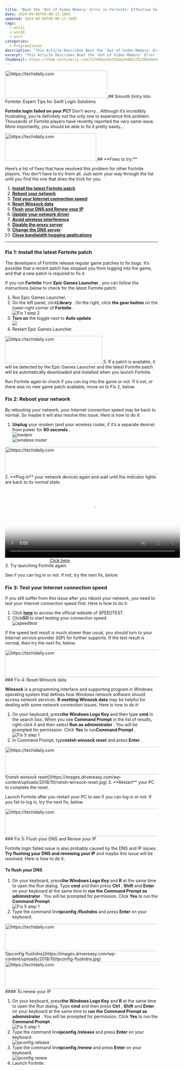 ```yaml
---
title: "Beat the 'Out of Video Memory' Error in Fortnite: Effective Solutions Explored"
date: 2024-09-05T09:00:13.180Z
updated: 2024-09-06T09:00:13.180Z
tags:
  - win11
  - win10
  - win7
categories:
  - ProgramIssues
description: "This Article Describes Beat the 'Out of Video Memory' Error in Fortnite: Effective Solutions Explored"
excerpt: "This Article Describes Beat the 'Out of Video Memory' Error in Fortnite: Effective Solutions Explored"
thumbnail: https://thmb.techidaily.com/52f669a15e335bb29d06275250544e9470586ee079bd1c12147b53606781363c.jpg
---
```


<!-- affiliate ads begin -->
<a href="https://aligracehair.sjv.io/c/5597632/2115934/19272" target="_top" id="2115934">
  <img src="//a.impactradius-go.com/display-ad/19272-2115934" border="0" alt="https://techidaily.com" width="336" height="90"/>
</a>
<img height="0" width="0" src="https://aligracehair.sjv.io/i/5597632/2115934/19272" style="position:absolute;visibility:hidden;" border="0" />
<!-- affiliate ads end -->
## Smooth Entry Into Fortnite: Expert Tips for Swift Login Solutions

**Fortnite login failed on your PC?** Don’t worry… Although it’s incredibly frustrating, you’re definitely not the only one to experience this problem. Thousands of Fortnite players have recently reported the very same issue. More importantly, you should be able to fix it pretty easily…

<!-- affiliate ads begin -->
<a href="https://aidotcom.pxf.io/c/5597632/2129042/19576" target="_top" id="2129042">
  <img src="//a.impactradius-go.com/display-ad/19576-2129042" border="0" alt="https://techidaily.com" width="300" height="90"/>
</a>
<img height="0" width="0" src="https://aidotcom.pxf.io/i/5597632/2129042/19576" style="position:absolute;visibility:hidden;" border="0" />
<!-- affiliate ads end -->
## **Fixes to try:**

 Here’s a list of fixes that have resolved this problem for other Fortnite players. You don’t have to try them all. Just work your way through the list until you find the one that does the trick for you.

1. **[Install the latest Fortnite patch](https://tools.techidaily.com/drivereasy/download/)**
2. **[Reboot your network](https://tools.techidaily.com/drivereasy/download/)**
3. **[Test your Internet connection speed](https://tools.techidaily.com/drivereasy/download/)**
4. **[Reset Winsock data](https://tools.techidaily.com/drivereasy/download/)**
5. **[Flush your DNS and Renew your IP](https://tools.techidaily.com/drivereasy/download/)**
6. **[Update your network driver](https://tools.techidaily.com/drivereasy/download/)**
7. **[Avoid wireless interference](https://tools.techidaily.com/drivereasy/download/)**
8. **[Disable the proxy server](https://tools.techidaily.com/drivereasy/download/)**
9. **[Change the DNS server](https://tools.techidaily.com/drivereasy/download/)**
10. **[Close bandwidth hogging applications](https://tools.techidaily.com/drivereasy/download/)**

---

### Fix 1: Install the latest Fortnite patch

 The developers of Fortnite release regular game patches to fix bugs. It’s possible that a recent patch has stopped you from logging into the game, and that a new patch is required to fix it.

 If you run **Fortnite** from **Epic Games Launcher** , you can follow the instructions below to check for the latest Fortnite patch:

1. Run Epic Games Launcher.
2. On the left panel, click**Library** . On the right, click **the gear button** on the lower-right corner of **Fortnite** .  
![Fix 1 step 2](https://images.drivereasy.com/wp-content/uploads/2018/10/Fix-1-step-2.png)
3. **Turn on** the toggle next to **Auto update** .  
![](https://images.drivereasy.com/wp-content/uploads/2018/10/Fix-2-step-3.png)
4. Restart Epic Games Launcher.
<!-- affiliate ads begin -->
<a href="https://wigfever.sjv.io/c/5597632/2014857/22899" target="_top" id="2014857">
  <img src="//a.impactradius-go.com/display-ad/22899-2014857" border="0" alt="https://techidaily.com" width="320" height="90"/>
</a>
<img height="0" width="0" src="https://wigfever.sjv.io/i/5597632/2014857/22899" style="position:absolute;visibility:hidden;" border="0" />
<!-- affiliate ads end -->
5. If a patch is available, it will be detected by the Epic Games Launcher and the latest Fortnite patch will be automatically downloaded and installed when you launch Fortnite.

 Run Fortnite again to check if you can log into the game or not. If it not, or there was no new game patch available, move on to Fix 2, below.

### Fix 2: Reboot your network

 By rebooting your network, your Internet connection speed may be back to normal. So maybe it will also resolve this issue. Here is how to do it:  

1. **Unplug** your modem (and your wireless router, if it’s a separate device) from power for **60 seconds** .  
![modem](https://images.drivereasy.com/wp-content/uploads/2018/10/modem.jpg)  
![wireless router](https://images.drivereasy.com/wp-content/uploads/2018/10/wireless-router.jpg)
<!-- affiliate ads begin -->
<a href="https://ephamedtechinc.pxf.io/c/5597632/2137229/26400" target="_top" id="2137229">
  <img src="//a.impactradius-go.com/display-ad/26400-2137229" border="0" alt="https://techidaily.com" width="728" height="90"/>
</a>
<img height="0" width="0" src="https://ephamedtechinc.pxf.io/i/5597632/2137229/26400" style="position:absolute;visibility:hidden;" border="0" />
<!-- affiliate ads end -->
2. **Plug in** your network devices again and wait until the indicator lights are back to its normal state.
<!-- affiliate ads begin -->
<span id="1983551">
					<video width="576" height="240" style="cursor:pointer"
           poster="//a.impactradius-go.com/display-clicktoplayimage/1983551.png"
           onclick="if(!this.playClicked){this.play();this.setAttribute('controls',true);this.playClicked=true;}">
	   <source src="//a.impactradius-go.com/display-ad/22993-1983551">
	   <img src="//a.impactradius-go.com/display-clicktoplayimage/1983551.png" style="border: none; height: 100%; width: 100%; object-fit: contain">
	</video>
	<div style="width:360px;text-align:center"><a href="javascript:window.open(decodeURIComponent('https%3A%2F%2Fhomestyler.sjv.io%2Fc%2F5597632%2F1983551%2F22993'), '_blank');void(0);">Click here</a></div>
</span>
<img height="0" width="0" src="https://imp.pxf.io/i/5597632/1983551/22993" style="position:absolute;visibility:hidden;" border="0" />
<!-- affiliate ads end -->
3. Try launching Fortnite again.

See if you can log in or not. if not, try the next fix, below.

### Fix 3: Test your Internet connection speed

 If you still suffer from this issue after you reboot your network, you need to test your Internet connection speed first. Here is how to do it:

1. Click **[here](http://www.speedtest.net/)**  to access the official website of SPEEDTEST.
2. Click**GO** to start testing your connection speed.  
![speedtest](https://images.drivereasy.com/wp-content/uploads/2018/10/speedtest.png)

 If the speed test result is much slower than usual, you should turn to your Internet service provider (ISP) for further supports. If the test result is normal, then try the next fix, below.

<!-- affiliate ads begin -->
<a href="https://ephamedtechinc.pxf.io/c/5597632/2120863/26400?prodsku=Mercury" target="_top" id="2120863">
  <img src="//a.impactradius-go.com/display-ad/26400-2120863" border="0" alt="https://techidaily.com" width="728" height="90"/>
</a>
<img height="0" width="0" src="https://ephamedtechinc.pxf.io/i/5597632/2120863/26400?prodsku=Mercury" style="position:absolute;visibility:hidden;" border="0" />
<!-- affiliate ads end -->
### Fix 4: Reset Winsock data

**Winsock** is a programming interface and supporting program in Windows operating system that defines how Windows network software should access network services. **R** **esetting Winsock data** may be helpful for dealing with some network connection issues. Here is how to do it:

1. On your keyboard, press**the Windows Logo Key** and then type **cmd** in the search box. When you see **Command Prompt** in the list of results, right-click it and then select **Run as administrator** . You will be prompted for permission. Click **Yes** to run**Command Prompt** .  
![Fix 5 step 1](https://images.drivereasy.com/wp-content/uploads/2018/09/Fix-5-step-1.jpg)
2. In Command Prompt, type**netsh winsock reset**  and press **Enter** .  
<!-- affiliate ads begin -->
<a href="https://wigfever.sjv.io/c/5597632/2014854/22899" target="_top" id="2014854">
  <img src="//a.impactradius-go.com/display-ad/22899-2014854" border="0" alt="https://techidaily.com" width="728" height="90"/>
</a>
<img height="0" width="0" src="https://wigfever.sjv.io/i/5597632/2014854/22899" style="position:absolute;visibility:hidden;" border="0" />
<!-- affiliate ads end -->
![netsh winsock reset](https://images.drivereasy.com/wp-content/uploads/2018/10/netsh-winsock-reset.jpg)
3. **Restart** your PC to complete the reset.

 Launch Fortnite after you restart your PC to see if you can log in or not. If you fail to log in, try the next fix, below.

<!-- affiliate ads begin -->
<a href="https://wigfever.sjv.io/c/5597632/2014859/22899" target="_top" id="2014859">
  <img src="//a.impactradius-go.com/display-ad/22899-2014859" border="0" alt="https://techidaily.com" width="728" height="90"/>
</a>
<img height="0" width="0" src="https://wigfever.sjv.io/i/5597632/2014859/22899" style="position:absolute;visibility:hidden;" border="0" />
<!-- affiliate ads end -->
### Fix 5: Flush your DNS and Renew your IP

 Fortnite login failed issue is also probably caused by the DNS and IP issues. **Try flushing your DNS and renewing your IP** and maybe this issue will be resolved. Here is how to do it:

#### To flush your DNS

1. On your keyboard, press**the Windows Logo Key** and **R** at the same time to open the Run dialog. Type **cmd**  and then press **Ctrl** , **Shift**  and **Enter**  on your keyboard at the same time to **run the Command Prompt as administrator** . You will be prompted for permission. Click **Yes** to run the **Command Prompt** .  
![Fix 5 step 1](https://images.drivereasy.com/wp-content/uploads/2018/10/Fix-5-step-1.jpg)
2. Type the command line**ipconfig /flushdns**  and press **Enter**  on your keyboard.  
<!-- affiliate ads begin -->
<a href="https://aligracehair.sjv.io/c/5597632/2115937/19272" target="_top" id="2115937">
  <img src="//a.impactradius-go.com/display-ad/19272-2115937" border="0" alt="https://techidaily.com" width="728" height="90"/>
</a>
<img height="0" width="0" src="https://aligracehair.sjv.io/i/5597632/2115937/19272" style="position:absolute;visibility:hidden;" border="0" />
<!-- affiliate ads end -->
![ipconfig flushdns](https://images.drivereasy.com/wp-content/uploads/2018/10/ipconfig-flushdns.jpg)

<!-- affiliate ads begin -->
<a href="https://ephamedtechinc.pxf.io/c/5597632/2123509/26400" target="_top" id="2123509">
  <img src="//a.impactradius-go.com/display-ad/26400-2123509" border="0" alt="https://techidaily.com" width="728" height="90"/>
</a>
<img height="0" width="0" src="https://ephamedtechinc.pxf.io/i/5597632/2123509/26400" style="position:absolute;visibility:hidden;" border="0" />
<!-- affiliate ads end -->
#### To renew your IP

1. On your keyboard, press**the Windows Logo Key** and **R** at the same time to open the Run dialog. Type **cmd**  and then press **Ctrl** , **Shift**  and **Enter**  on your keyboard at the same time to **run the Command Prompt as administrator** . You will be prompted for permission. Click **Yes** to run the **Command Prompt** .  
![Fix 5 step 1](https://images.drivereasy.com/wp-content/uploads/2018/10/Fix-5-step-1.jpg)
2. Type the command line**ipconfig /release**  and press **Enter**  on your keyboard.  
![ipconfig release](https://images.drivereasy.com/wp-content/uploads/2018/10/ipconfig-release.jpg)
3. Type the command line**ipconfig /renew**  and press **Enter**  on your keyboard.  
![ipconfig renew](https://images.drivereasy.com/wp-content/uploads/2018/10/ipconfig-renew.jpg)
4. Launch Fortnite.
<!-- affiliate ads begin -->
<span id="1495277">
					<video width="1536" height="864" style="cursor:pointer"
           poster="//a.impactradius-go.com/display-clicktoplayimage/1495277.png"
           onclick="if(!this.playClicked){this.play();this.setAttribute('controls',true);this.playClicked=true;}">
	   <source src="//a.impactradius-go.com/display-ad/17189-1495277">
	   <img src="//a.impactradius-go.com/display-clicktoplayimage/1495277.png" style="border: none; height: 100%; width: 100%; object-fit: contain">
	</video>
	<div style="width:960px;text-align:center"><a href="javascript:window.open(decodeURIComponent('https%3A%2F%2Ffunwhole.sjv.io%2Fc%2F5597632%2F1495277%2F17189'), '_blank');void(0);">Click here</a></div>
</span>
<img height="0" width="0" src="https://imp.pxf.io/i/5597632/1495277/17189" style="position:absolute;visibility:hidden;" border="0" />
<!-- affiliate ads end -->

 See if you can log in or not. If this issue persists, try updating your network driver to the latest version.

<!-- affiliate ads begin -->
<span id="1993651">
					<video width="128" height="480" style="cursor:pointer"
           poster="//a.impactradius-go.com/display-clicktoplayimage/1993651.png"
           onclick="if(!this.playClicked){this.play();this.setAttribute('controls',true);this.playClicked=true;}">
	   <source src="//a.impactradius-go.com/display-ad/22993-1993651">
	   <img src="//a.impactradius-go.com/display-clicktoplayimage/1993651.png" style="border: none; height: 100%; width: 100%; object-fit: contain">
	</video>
	<div style="width:80px;text-align:center"><a href="javascript:window.open(decodeURIComponent('https%3A%2F%2Fhomestyler.sjv.io%2Fc%2F5597632%2F1993651%2F22993'), '_blank');void(0);">Click here</a></div>
</span>
<img height="0" width="0" src="https://imp.pxf.io/i/5597632/1993651/22993" style="position:absolute;visibility:hidden;" border="0" />
<!-- affiliate ads end -->
### Fix 6: Update your network driver

 If the network driver on your PC is missing or outdated, it may cause Fortnite login failed issue. **Try updating your network driver** to see if this issue persists.

 There are two ways to update your network driver:**manually** and **automatically** .

**Manually update your network driver** – You can update your network driver manually by going to the manufacturer’s website, and searching for the latest driver for your network adapter.

 Be sure to choose the driver that’s compatible with**your exact network adapter model** and**your version of Windows** .

**Or**

**Update your network driver automatically** – If you don’t have the time, patience or computer skills to update your network driver manually, you can, instead, do it automatically with **[Driver Easy](https://tools.techidaily.com/drivereasy/download/)**  .

 You don’t need to know exactly what system your computer is running, you don’t need to risk downloading and installing the wrong driver, and you don’t need to worry about making a mistake when installing. **Driver Easy handles it all.**

1. **[Download](https://tools.techidaily.com/drivereasy/download/)**  and install Driver Easy.
2. Run Driver Easy and click the**Scan Now** button. Driver Easy will then scan your computer and detect any problem drivers.  
![](https://images.drivereasy.com/wp-content/uploads/2018/12/Driver-Easy-Scan-screen.png)
3. Click**Update All** to automatically download and install the correct version of all the drivers that are missing or out of date on your system. You need the Pro version of Driver Easy to do this, so you’ll be prompted to upgrade.  

 Don’t worry; it comes with a 30-day money-back guarantee, so if you don’t like it you can get a full refund, no questions asked.  

 (Alternatively if you’re comfortable manually installing drivers, you can click ‘Update’ next to each flagged device in the free version to automatically download the correct driver. Once it’s downloaded, you can manually install it.)  
![Update Broadcom 802.11.ac Network Adapter driver](https://images.drivereasy.com/wp-content/uploads/2018/12/Update-Broadcom-802.11.ac-Network-Adapter-driver.png)

 If you need assistance, please contact**Driver Easy’s support team** at [**support@drivereasy.com**](https://tools.techidaily.com/drivereasy/download/) .

### Fix 7: Avoid wireless interference

 If you failed to log into Fortnite when your PC connects to the Internet via your Wi-Fi network, this issue is also probably caused by **wireless interference** . Follow the instructions below to avoid wireless interference and improve your Wi-Fi signal:

1. Move your router to a new location. If your router is in the center of your home, you’ll get a better Wi-Fi signal.
2. Move wireless devices such as **cordless phones** or **microwave ovens** away from your router; or turn off those devices.

 Launch Fortnite again to see if you can log in or not. If the issue reappears, don’t worry. Try the next fix, below.

### Fix 8: Disable the proxy server

 If you’re using a proxy server, it may also cause the connection problem. Follow the instructions below to disable your proxy server to see if this issue reappears:

1. On your keyboard, press **the Windows logo key** and **R** at the same time to open the Run dialog. Type **inetcpl.cpl**  and press **Enter** .  
![inetcpl.cpl](https://images.drivereasy.com/wp-content/uploads/2018/10/inetcpl-cpl.jpg)
2. Navigate to the **Connections** tab. Select **Never dial a connection** if you see it (somewhere below **Choose Settings if you need…** ). Then click on **LAN settings** .  
<!-- affiliate ads begin -->
<a href="https://ursime.pxf.io/c/5597632/2136536/16384" target="_top" id="2136536">
  <img src="//a.impactradius-go.com/display-ad/16384-2136536" border="0" alt="https://techidaily.com" width="728" height="90"/>
</a>
<img height="0" width="0" src="https://ursime.pxf.io/i/5597632/2136536/16384" style="position:absolute;visibility:hidden;" border="0" />
<!-- affiliate ads end -->
![internet properties](https://images.drivereasy.com/wp-content/uploads/2018/10/internet-properties.jpg)
3. **Uncheck** the box next to **Use a proxy server for your LAN** . If it is already unchecked, **check** the box next to **Automatically detect settings** . Then click **OK** .  
![LAN Settings](https://images.drivereasy.com/wp-content/uploads/2018/10/LAN-Settings.jpg)
4. If you’re using a VPN or a third-party proxy sever,**disable** it.

 Launch Fortnite to see if you can log in or not. If not, try the next fix to change the DNS server.

### Fix 9: Change the DNS server

**Google Public DNS** provides you with **a speed boost** and **an increased security.** Try changing the DNS server in your PC to the Google Public DNS addresses to see if this issue can be resolved. Here is how to do it:

1. On your keyboard, press**the Windows logo key** and **R** at the same time to open the Run dialog. Then type **control** and press **Enter** to open the Control Panel.  
![Win + R to open control panel](https://images.drivereasy.com/wp-content/uploads/2018/10/control.jpg)
2. **View** the Control Panel **by Category** . Click **View network status and tasks** .  
<!-- affiliate ads begin -->
<span id="1743243">
					<video width="200" height="200" style="cursor:pointer"
           poster="//a.impactradius-go.com/display-clicktoplayimage/1743243.png"
           onclick="if(!this.playClicked){this.play();this.setAttribute('controls',true);this.playClicked=true;}">
	   <source src="//a.impactradius-go.com/display-ad/19272-1743243">
	   <img src="//a.impactradius-go.com/display-clicktoplayimage/1743243.png" style="border: none; height: 100%; width: 100%; object-fit: contain">
	</video>
	<div style="width:125px;text-align:center"><a href="javascript:window.open(decodeURIComponent('https%3A%2F%2Faligracehair.sjv.io%2Fc%2F5597632%2F1743243%2F19272'), '_blank');void(0);">Click here</a></div>
</span>
<img height="0" width="0" src="https://imp.pxf.io/i/5597632/1743243/19272" style="position:absolute;visibility:hidden;" border="0" />
<!-- affiliate ads end -->
![Control Panel](https://images.drivereasy.com/wp-content/uploads/2018/10/Control-Panel.jpg)
3. In the pop-up window, click**Change adapter settings** .  
<!-- affiliate ads begin -->
<a href="https://ephamedtechinc.pxf.io/c/5597632/2137204/26400" target="_top" id="2137204">
  <img src="//a.impactradius-go.com/display-ad/26400-2137204" border="0" alt="https://techidaily.com" width="728" height="90"/>
</a>
<img height="0" width="0" src="https://ephamedtechinc.pxf.io/i/5597632/2137204/26400" style="position:absolute;visibility:hidden;" border="0" />
<!-- affiliate ads end -->
![Change adapter settings](https://images.drivereasy.com/wp-content/uploads/2018/10/Change-adapter-settings.jpg)
4. **Right-click** your current network and then select **Properties** .  
![Ethernet properties](https://images.drivereasy.com/wp-content/uploads/2018/10/Ethernet-properties.jpg)
5. Double-click**Internet Protocol Version 4(TCP/IPv4)**  to view its properties.  
![Ethernet properties 2](https://images.drivereasy.com/wp-content/uploads/2018/10/Ethernet-properties-2.jpg)
6. Select**Obtain an IP address automatically** and **Use the following DNS server addresses** . For **the Preferred DNS server** , enter the Google Public DNS address: **8.8.8.8** ; **for the Alternative DNS server** , enter the Google Public DNS address: **8.8.4.4** . Then click **OK** to save the changes.  
![TCP/IPv4 Properties](https://images.drivereasy.com/wp-content/uploads/2018/10/Internet-protocol-verison-4-properties.jpg)
7. Restart your PC and launch Fortnite.
<!-- affiliate ads begin -->
<a href="https://25home.pxf.io/c/5597632/2123476/16836" target="_top" id="2123476">
  <img src="//a.impactradius-go.com/display-ad/16836-2123476" border="0" alt="https://techidaily.com" width="300" height="90"/>
</a>
<img height="0" width="0" src="https://25home.pxf.io/i/5597632/2123476/16836" style="position:absolute;visibility:hidden;" border="0" />
<!-- affiliate ads end -->

See if you can log in or not. If not, try the next fix.

### Fix 10: Close bandwidth hogging applications

 If you’re running other applications like **OneDrive** , **Dropbox** and **iCloud** that require Internet connection to download and upload files, or if your family members are watching TV shows at the same time, you may fail to log into Fortnite.

 To resolve this issue, you need to close those bandwidth hogging applications. Here is how to do it:

1. On your keyboard, press**Ctrl** , **Shift** and **Esc** at the same time to open the **Task Manager** .
2. **Right-click** the bandwidth hogging applications and then select **End task** .  
![Task Manager](https://images.drivereasy.com/wp-content/uploads/2018/10/Task-Manager.jpg)

<!-- affiliate ads begin -->
<span id="1531882">
					<video width="864" height="1536" style="cursor:pointer"
           poster="//a.impactradius-go.com/display-clicktoplayimage/1531882.png"
           onclick="if(!this.playClicked){this.play();this.setAttribute('controls',true);this.playClicked=true;}">
	   <source src="//a.impactradius-go.com/display-ad/16446-1531882">
	   <img src="//a.impactradius-go.com/display-clicktoplayimage/1531882.png" style="border: none; height: 100%; width: 100%; object-fit: contain">
	</video>
	<div style="width:540px;text-align:center"><a href="javascript:window.open(decodeURIComponent('https%3A%2F%2Flaganoo.pxf.io%2Fc%2F5597632%2F1531882%2F16446'), '_blank');void(0);">Click here</a></div>
</span>
<img height="0" width="0" src="https://imp.pxf.io/i/5597632/1531882/16446" style="position:absolute;visibility:hidden;" border="0" />
<!-- affiliate ads end -->
Launch Fortnite to see if you can log in or not.

 Hopefully one of the fixes above resolved this issue for you. Please leave your comment below if you have any questions or suggestion.

 If you find this post helpful to you, please use our creator code:`**DRIVEREASY**` to support us so that we can continue to create more high-quality content. In connection with[Epic Games’ Support-A-Creator Program](https://www.epicgames.com/affiliate/en-US/overview) , we may receive a commission from certain in-game purchases.

* [Fortnite](https://tools.techidaily.com/drivereasy/download/)

<ins class="adsbygoogle"
     style="display:block"
     data-ad-format="autorelaxed"
     data-ad-client="ca-pub-7571918770474297"
     data-ad-slot="1223367746"></ins>



<ins class="adsbygoogle"
     style="display:block"
     data-ad-client="ca-pub-7571918770474297"
     data-ad-slot="8358498916"
     data-ad-format="auto"
     data-full-width-responsive="true"></ins>

<span class="atpl-alsoreadstyle">Also read:</span>
<div><ul>
<li><a href="https://remote-screen-capture.techidaily.com/new-accelerate-your-adrenaline-the-ultimate-5-racing-game-list-for-2024/"><u>[New] Accelerate Your Adrenaline  The Ultimate 5 Racing Game List for 2024</u></a></li>
<li><a href="https://eaxpv-info.techidaily.com/new-in-2024-how-to-find-a-niche-market-on-youtube/"><u>[New] In 2024, How to Find A Niche Market on YouTube</u></a></li>
<li><a href="https://instagram-clips.techidaily.com/new-in-2024-streamlined-strategy-for-igtv-and-instagram-story-integration/"><u>[New] In 2024, Streamlined Strategy for IGTV & Instagram Story Integration</u></a></li>
<li><a href="https://fox-helps.techidaily.com/new-in-2024-the-hook-it-game-winning-podcast-beginnings/"><u>[New] In 2024, The Hook-It Game  Winning Podcast Beginnings</u></a></li>
<li><a href="https://win-answers.techidaily.com/1723010468510-solved-outriders-wont-start-on-pc-2022/"><u>[SOLVED] Outriders Won’t Start on PC 2022</u></a></li>
<li><a href="https://video-capture.techidaily.com/updated-2024-approved-uncomplicated-capture-efficient-screenshots-on-dell/"><u>[Updated] 2024 Approved  Uncomplicated Capture  Efficient Screenshots on Dell</u></a></li>
<li><a href="https://extra-resources.techidaily.com/updated-capturing-every-moment-in-motion-with-polaroids-new-release/"><u>[Updated] Capturing Every Moment in Motion with Polaroid's New Release</u></a></li>
<li><a href="https://facebook-video-content.techidaily.com/updated-in-2024-preventing-and-addressing-live-pause-issues-fb/"><u>[Updated] In 2024, Preventing and Addressing Live Pause Issues (FB)</u></a></li>
<li><a href="https://screen-video-capture.techidaily.com/updated-in-2024-youtube-video-archiving-made-simple/"><u>[Updated] In 2024, YouTube Video Archiving Made Simple</u></a></li>
<li><a href="https://some-approaches.techidaily.com/updated-ultimate-energy-kits-for-hero5-official-and-alternative-products/"><u>[Updated] Ultimate Energy Kits for Hero5 - Official & Alternative Products</u></a></li>
<li><a href="https://article-files.techidaily.com/2024-approved-a-look-at-huawei-p10-innovation-in-smartphone-technology/"><u>2024 Approved  A Look at Huawei P10 Innovation in Smartphone Technology</u></a></li>
<li><a href="https://youtube-video-recordings.techidaily.com/2024-approved-creating-humor-making-funny-parody-videos/"><u>2024 Approved  Creating Humor  Making Funny Parody Videos</u></a></li>
<li><a href="https://screen-activity-recording.techidaily.com/2024-approved-peak-level-hd-mastery-in-the-markets-top-recorders/"><u>2024 Approved  Peak-Level HD Mastery in the Market's Top Recorders</u></a></li>
<li><a href="https://pokemon-go-android.techidaily.com/4-solution-to-get-rid-of-pokemon-fail-to-detect-location-on-nubia-red-magic-8s-pro-drfone-by-drfone-virtual-android/"><u>4 solution to get rid of pokemon fail to detect location On Nubia Red Magic 8S Pro | Dr.fone</u></a></li>
<li><a href="https://tech-savvy.techidaily.com/7-new-conversational-ai-tools-to-consider-over-openais-chatgpt/"><u>7 New Conversational AI Tools to Consider Over OpenAI’s ChatGPT</u></a></li>
<li><a href="https://youtube-video-recordings.techidaily.com/9-innovative-workout-challenges-for-dynamic-viewers/"><u>9 Innovative Workout Challenges for Dynamic Viewers</u></a></li>
<li><a href="https://win-answers.techidaily.com/apex-legends-troubleshooting-how-to-resolve-error-code-23-quickly/"><u>Apex Legends Troubleshooting: How to Resolve Error Code 23 Quickly</u></a></li>
<li><a href="https://buynow-tips.techidaily.com/apple-watch-series-4-reviewed-surpassing-expectations-with-superior-features/"><u>Apple Watch Series 4 Reviewed: Surpassing Expectations with Superior Features</u></a></li>
<li><a href="https://win-answers.techidaily.com/1723007756131-battle-ready-solve-your-lol-connection-woes-once-and-for-all/"><u>Battle-Ready: Solve Your LoL Connection Woes Once and For All</u></a></li>
<li><a href="https://win-answers.techidaily.com/beat-no-user-found-in-csgo-with-these-5-essential-troubleshooting-tips/"><u>Beat 'No User Found' In CSGO with These 5 Essential Troubleshooting Tips</u></a></li>
<li><a href="https://win-answers.techidaily.com/conquer-rainbow-six-siege-error-detailed-strategies-for-resolving-code-e3-0x0001000b/"><u>Conquer Rainbow Six Siege Error: Detailed Strategies for Resolving Code E3-0X0001000b</u></a></li>
<li><a href="https://win-answers.techidaily.com/1723012306533-destiny-2-for-pc-resolved-launch-problem-ready-to-play/"><u>Destiny 2 for PC - Resolved Launch Problem, Ready to Play!</u></a></li>
<li><a href="https://win-answers.techidaily.com/effective-strategies-to-fix-a-deadly-ark-error-tips-and-tricks/"><u>Effective Strategies to Fix a Deadly Ark Error - Tips & Tricks</u></a></li>
<li><a href="https://win-answers.techidaily.com/expert-advice-repairing-voice-chat-connectivity-issues-in-among-us-for-pc-gamers/"><u>Expert Advice: Repairing Voice Chat Connectivity Issues in Among Us for PC Gamers</u></a></li>
<li><a href="https://win-answers.techidaily.com/expert-tips-and-tricks-to-overcome-alan-wake-2s-persistent-crashes-a-2024-how-to-guide/"><u>Expert Tips and Tricks to Overcome Alan Wake 2'S Persistent Crashes - A 2024 How-To Guide</u></a></li>
<li><a href="https://win-answers.techidaily.com/fixing-msedgeexe-crashes-troubleshooting-steps-for-stable-edge-browser-experience/"><u>Fixing MsEdge.exe Crashes: Troubleshooting Steps for Stable Edge Browser Experience</u></a></li>
<li><a href="https://win-answers.techidaily.com/fixing-the-frame-rate-drop-in-dying-light-how-gamers-overcame-fps-problems/"><u>Fixing the Frame Rate Drop in Dying Light - How Gamers Overcame FPS Problems</u></a></li>
<li><a href="https://win-answers.techidaily.com/fixing-the-frame-rate-drop-in-dying-light-an-ultimate-solution/"><u>Fixing the Frame Rate Drop in Dying Light: An Ultimate Solution</u></a></li>
<li><a href="https://win-answers.techidaily.com/guide-fixing-the-issue-of-unresponsive-amd-radeon-graphic-drivers/"><u>Guide: Fixing the Issue of Unresponsive AMD Radeon Graphic Drivers</u></a></li>
<li><a href="https://win-answers.techidaily.com/how-to-fix-dota-2-launching-problems-and-bypass-the-endless-loading-screen/"><u>How to Fix Dota 2 Launching Problems and Bypass the Endless Loading Screen</u></a></li>
<li><a href="https://android-frp.techidaily.com/in-2024-full-guide-to-bypass-nokia-g42-5g-frp-by-drfone-android/"><u>In 2024, Full Guide to Bypass Nokia G42 5G FRP</u></a></li>
<li><a href="https://apple-account.techidaily.com/in-2024-guide-on-how-to-remove-apple-id-from-iphone-x-by-drfone-ios/"><u>In 2024, Guide on How To Remove Apple ID From iPhone X</u></a></li>
<li><a href="https://win-answers.techidaily.com/master-the-solution-no-more-crashing-in-dayzones-guide/"><u>Master the Solution: No More Crashing in DayZones (Guide )</u></a></li>
<li><a href="https://win-answers.techidaily.com/mastering-steampcs-with-detroit-becoming-human-solved-issues/"><u>Mastering SteamPCs with Detroit: Becoming Human Solved Issues</u></a></li>
<li><a href="https://win-answers.techidaily.com/nier-gestalt-and-replicant-collection-boot-up-fixes-achieved/"><u>NieR Gestalt & Replicant Collection Boot-Up Fixes Achieved</u></a></li>
<li><a href="https://win-answers.techidaily.com/1723008775294-no-more-crashes-in-nier-gestaltic-reverie-optimized-gameplay-tips-inside/"><u>No More Crashes in NieR: Gestaltic Reverie – Optimized Gameplay Tips Inside!</u></a></li>
<li><a href="https://win-answers.techidaily.com/overcoming-visual-hitches-fixing-the-dark-display-fault-in-world-war-ii-call-of-duty-game-on-pc/"><u>Overcoming Visual Hitches: Fixing the Dark Display Fault in World War II - Call of Duty Game on PC</u></a></li>
<li><a href="https://win-answers.techidaily.com/pc-gaming-made-easy-solutions-for-stability-issues-in-robocop-rupture/"><u>PC Gaming Made Easy: Solutions for Stability Issues in 'Robocop: Rupture'</u></a></li>
<li><a href="https://win-answers.techidaily.com/preventing-your-game-from-crashing-a-guide-for-doom-eternal-players/"><u>Preventing Your Game From Crashing - A Guide for DOOM Eternal Players</u></a></li>
<li><a href="https://location-social.techidaily.com/proven-ways-in-how-to-hide-location-on-life360-for-apple-iphone-15-pro-drfone-by-drfone-virtual-ios/"><u>Proven Ways in How To Hide Location on Life360 For Apple iPhone 15 Pro | Dr.fone</u></a></li>
<li><a href="https://win-answers.techidaily.com/resolved-fixing-issues-with-missing-textures-in-call-of-duty-warzone/"><u>Resolved: Fixing Issues with Missing Textures in Call of Duty: Warzone</u></a></li>
<li><a href="https://win-answers.techidaily.com/resolving-the-connection-refused-by-anticheat-issue-in-escape-from-tarkov/"><u>Resolving the 'Connection Refused by Anticheat' Issue in Escape From Tarkov</u></a></li>
<li><a href="https://win-answers.techidaily.com/resolving-the-minecraft-launcher-0x803f8001-glitch-on-windows-11-and-10-a-comprehensive-guide/"><u>Resolving the 'Minecraft Launcher 0X803F8001' Glitch on Windows 11 & 10: A Comprehensive Guide</u></a></li>
<li><a href="https://win-answers.techidaily.com/solutions-for-critical-development-bug-in-call-of-dutys-modern-warfare-and-warzone/"><u>Solutions for Critical Development Bug in Call of Duty's Modern Warfare and Warzone</u></a></li>
<li><a href="https://win-answers.techidaily.com/solving-tarkov-glitch-steps-to-resolve-the-e-103003-error/"><u>Solving Tarkov Glitch: Steps to Resolve the E-103003 Error</u></a></li>
<li><a href="https://techtrends.techidaily.com/solving-the-mystery-of-gsdll32dll-file-absent-a-comprehensive-guide/"><u>Solving the Mystery of gsdll32.dll File Absent: A Comprehensive Guide</u></a></li>
<li><a href="https://win-answers.techidaily.com/stop-the-frustration-solving-constant-crashes-in-the-ascent-for-windows-users/"><u>Stop the Frustration: Solving Constant Crashes in 'The Ascent' For Windows Users</u></a></li>
<li><a href="https://win-answers.techidaily.com/terraria-troubleshooting-101-fixing-the-disconnect-dilemma-with-these-proven-techniques/"><u>Terraria Troubleshooting 101: Fixing the Disconnect Dilemma with These Proven Techniques</u></a></li>
<li><a href="https://win-answers.techidaily.com/troubleshooting-and-repairing-sons-of-the-forest-crashes-on-your-computer/"><u>Troubleshooting and Repairing Sons of the Forest Crashes on Your Computer</u></a></li>
<li><a href="https://win-answers.techidaily.com/troubleshooting-and-resolving-frame-rate-drops-in-ac-valhalla-for-windows-gamers/"><u>Troubleshooting and Resolving Frame Rate Drops in AC Valhalla for Windows Gamers</u></a></li>
<li><a href="https://win-answers.techidaily.com/troubleshooting-dauntless-pc-issues-how-to-stop-game-freezes-and-crashes/"><u>Troubleshooting Dauntless PC Issues - How to Stop Game Freezes and Crashes</u></a></li>
<li><a href="https://win-answers.techidaily.com/troubleshooting-guide-fixing-your-logiten-c920-webcam-issues/"><u>Troubleshooting Guide: Fixing Your Logiten C920 Webcam Issues</u></a></li>
<li><a href="https://win-answers.techidaily.com/troubleshooting-guide-overcoming-the-black-ops-cold-war-stuck-on-shader-compile-error-solution-included/"><u>Troubleshooting Guide: Overcoming the Black Ops Cold War 'Stuck on Shader Compile' Error (Solution Included)</u></a></li>
<li><a href="https://win-answers.techidaily.com/troubleshooting-hell-divers-the-twin-heroes-ii-bsod-issue-a-comprehensive-guide/"><u>Troubleshooting Hell Divers The Twin Heroes II BSoD Issue - A Comprehensive Guide</u></a></li>
<li><a href="https://win-answers.techidaily.com/troubleshooting-steps-to-resolve-bloodhunt-game-lag-and-freezing-issues-on-your-computer/"><u>Troubleshooting Steps to Resolve Bloodhunt Game Lag and Freezing Issues on Your Computer</u></a></li>
<li><a href="https://win-answers.techidaily.com/ultimate-guide-to-fix-disconnects-and-crashes-in-granblue-fantasy-for-pc-players/"><u>Ultimate Guide to Fix Disconnects and Crashes in Granblue Fantasy for PC Players</u></a></li>
<li><a href="https://win-answers.techidaily.com/ultimate-guide-resolving-issues-with-game-finals-release/"><u>Ultimate Guide: Resolving Issues with Game Finals Release</u></a></li>
<li><a href="https://win-answers.techidaily.com/ultimate-guide-skyrocketing-your-frame-rate-and-reducing-lag-on-watch-dogs-legion/"><u>Ultimate Guide: Skyrocketing Your Frame Rate & Reducing Lag on Watch Dogs: Legion</u></a></li>
<li><a href="https://win-answers.techidaily.com/unlock-kodis-full-potential-address-and-fix-couldnt-retrieve-directory-info-issues-today/"><u>Unlock Kodi's Full Potential: Address and Fix 'Couldn't Retrieve Directory Info' Issues Today</u></a></li>
<li><a href="https://facebook-video-footage.techidaily.com/unlock-the-secret-of-youtube-to-gif-conversion-begin-here-for-2024/"><u>Unlock the Secret of YouTube-to-GIF Conversion - Begin Here for 2024</u></a></li>
<li><a href="https://ai-video-editing.techidaily.com/updated-2024-approved-best-video-title-generators/"><u>Updated 2024 Approved Best Video Title Generators</u></a></li>
<li><a href="https://video-content-creator.techidaily.com/updated-in-2024-unlock-filmora-for-free-safe-and-legal-alternatives/"><u>Updated In 2024, Unlock Filmora for Free Safe and Legal Alternatives</u></a></li>
</ul></div>
